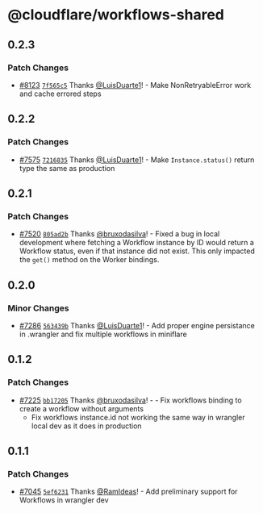 # @cloudflare/workflows-shared

## 0.2.3

### Patch Changes

- [#8123](https://github.com/cloudflare/workers-sdk/pull/8123) [`7f565c5`](https://github.com/cloudflare/workers-sdk/commit/7f565c5c8844cd8c42137ed653e0665fa54950d1) Thanks [@LuisDuarte1](https://github.com/LuisDuarte1)! - Make NonRetryableError work and cache errored steps

## 0.2.2

### Patch Changes

- [#7575](https://github.com/cloudflare/workers-sdk/pull/7575) [`7216835`](https://github.com/cloudflare/workers-sdk/commit/7216835bf7489804905751c6b52e75a8945e7974) Thanks [@LuisDuarte1](https://github.com/LuisDuarte1)! - Make `Instance.status()` return type the same as production

## 0.2.1

### Patch Changes

- [#7520](https://github.com/cloudflare/workers-sdk/pull/7520) [`805ad2b`](https://github.com/cloudflare/workers-sdk/commit/805ad2b3959210b0d838daf789f580f329e1d7dd) Thanks [@bruxodasilva](https://github.com/bruxodasilva)! - Fixed a bug in local development where fetching a Workflow instance by ID would return a Workflow status, even if that instance did not exist. This only impacted the `get()` method on the Worker bindings.

## 0.2.0

### Minor Changes

- [#7286](https://github.com/cloudflare/workers-sdk/pull/7286) [`563439b`](https://github.com/cloudflare/workers-sdk/commit/563439bd02c450921b28d721d36be5a70897690d) Thanks [@LuisDuarte1](https://github.com/LuisDuarte1)! - Add proper engine persistance in .wrangler and fix multiple workflows in miniflare

## 0.1.2

### Patch Changes

- [#7225](https://github.com/cloudflare/workers-sdk/pull/7225) [`bb17205`](https://github.com/cloudflare/workers-sdk/commit/bb17205f1cc357cabc857ab5cad61b6a4f3b8b93) Thanks [@bruxodasilva](https://github.com/bruxodasilva)! - - Fix workflows binding to create a workflow without arguments
  - Fix workflows instance.id not working the same way in wrangler local dev as it does in production

## 0.1.1

### Patch Changes

- [#7045](https://github.com/cloudflare/workers-sdk/pull/7045) [`5ef6231`](https://github.com/cloudflare/workers-sdk/commit/5ef6231a5cefbaaef123e6e8ee899fb81fc69e3e) Thanks [@RamIdeas](https://github.com/RamIdeas)! - Add preliminary support for Workflows in wrangler dev
